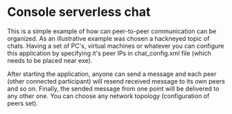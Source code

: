 # Console serverless chat
This is a simple example of how can peer-to-peer communication can be organized. As an illustrative example was chosen a hackneyed topic of chats. 
Having a set of PC's, virtual machines or  whatever you can configure this application by specifying it's peer IPs in chat_config.xml file (which needs to be placed near exe). 

After starting the application, anyone can send a message and each peer (other connected participant) will resend received message to its own peers and so on. Finally, the sended message from one point will be delivered to any other one. You can choose any network topology (configuration of peers set).
